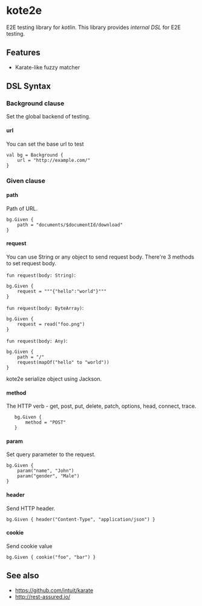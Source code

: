 kote2e
======

E2E testing library for *kotlin*.
This library provides *internal DSL* for E2E testing.

## Features

 * Karate-like fuzzy matcher

## DSL Syntax

### Background clause

Set the global backend of testing.

#### url

You can set the base url to test

    val bg = Background {
        url = "http://example.com/"
    }


### Given clause

#### path

Path of URL.

    bg.Given {
        path = "documents/$documentId/download"
    }

#### request

You can use String or any object to send request body.
There're 3 methods to set request body.

`fun request(body: String)`:

    bg.Given {
        request = """{"hello":"world"}"""
    }

`fun request(body: ByteArray)`:

    bg.Given {
        request = read("foo.png")
    }

`fun request(body: Any)`:

    bg.Given {
        path = "/"
        request(mapOf("hello" to "world"))
    }

kote2e serialize object using Jackson.

    
#### method

The HTTP verb - get, post, put, delete, patch, options, head, connect, trace.

       bg.Given {
           method = "POST"
       }

#### param

Set query parameter to the request.

    bg.Given {
        param("name", "John")
        param("gender", "Male")
    }


#### header

Send HTTP header.

    bg.Given { header("Content-Type", "application/json") }

#### cookie

Send cookie value

    bg.Given { cookie("foo", "bar") }

## See also

 * https://github.com/intuit/karate
 * http://rest-assured.io/
